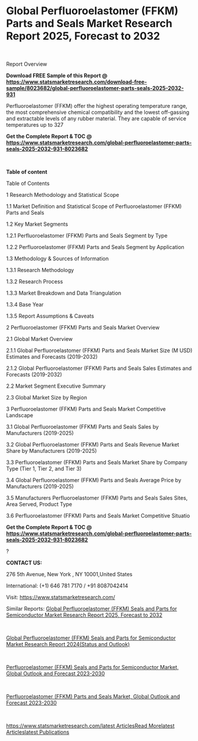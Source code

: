 <h1>Global Perfluoroelastomer (FFKM) Parts and Seals Market Research Report 2025, Forecast to 2032</h1><br/><p>Report Overview</p>
 
 
 
 <p><strong>Download FREE Sample of this Report @ <a href="https://www.statsmarketresearch.com/download-free-sample/8023682/global-perfluoroelastomer-parts-seals-2025-2032-931">https://www.statsmarketresearch.com/download-free-sample/8023682/global-perfluoroelastomer-parts-seals-2025-2032-931</a></strong></p>
 
 
 
 <p>Perfluoroelastomer (FFKM) offer the highest operating temperature range, the most comprehensive chemical compatibility and the lowest off-gassing and extractable levels of any rubber material. They are capable of service temperatures up to 327</p>
 
 
 
 <div><b>Get the Complete Report & TOC @ <a href="https://www.statsmarketresearch.com/global-perfluoroelastomer-parts-seals-2025-2032-931-8023682">https://www.statsmarketresearch.com/global-perfluoroelastomer-parts-seals-2025-2032-931-8023682</a></b></div>
 
 
 
 <p><br />
 
 <b>Table of content</b></p>
 
 
 
 <p>Table of Contents<br />
 
 1 Research Methodology and Statistical Scope<br />
 
 1.1 Market Definition and Statistical Scope of Perfluoroelastomer (FFKM) Parts and Seals<br />
 
 1.2 Key Market Segments<br />
 
 1.2.1 Perfluoroelastomer (FFKM) Parts and Seals Segment by Type<br />
 
 1.2.2 Perfluoroelastomer (FFKM) Parts and Seals Segment by Application<br />
 
 1.3 Methodology & Sources of Information<br />
 
 1.3.1 Research Methodology<br />
 
 1.3.2 Research Process<br />
 
 1.3.3 Market Breakdown and Data Triangulation<br />
 
 1.3.4 Base Year<br />
 
 1.3.5 Report Assumptions & Caveats<br />
 
 2 Perfluoroelastomer (FFKM) Parts and Seals Market Overview<br />
 
 2.1 Global Market Overview<br />
 
 2.1.1 Global Perfluoroelastomer (FFKM) Parts and Seals Market Size (M USD) Estimates and Forecasts (2019-2032)<br />
 
 2.1.2 Global Perfluoroelastomer (FFKM) Parts and Seals Sales Estimates and Forecasts (2019-2032)<br />
 
 2.2 Market Segment Executive Summary<br />
 
 2.3 Global Market Size by Region<br />
 
 3 Perfluoroelastomer (FFKM) Parts and Seals Market Competitive Landscape<br />
 
 3.1 Global Perfluoroelastomer (FFKM) Parts and Seals Sales by Manufacturers (2019-2025)<br />
 
 3.2 Global Perfluoroelastomer (FFKM) Parts and Seals Revenue Market Share by Manufacturers (2019-2025)<br />
 
 3.3 Perfluoroelastomer (FFKM) Parts and Seals Market Share by Company Type (Tier 1, Tier 2, and Tier 3)<br />
 
 3.4 Global Perfluoroelastomer (FFKM) Parts and Seals Average Price by Manufacturers (2019-2025)<br />
 
 3.5 Manufacturers Perfluoroelastomer (FFKM) Parts and Seals Sales Sites, Area Served, Product Type<br />
 
 3.6 Perfluoroelastomer (FFKM) Parts and Seals Market Competitive Situatio</p>
 
 
 
 <div><b>Get the Complete Report & TOC @ <a href="https://www.statsmarketresearch.com/global-perfluoroelastomer-parts-seals-2025-2032-931-8023682">https://www.statsmarketresearch.com/global-perfluoroelastomer-parts-seals-2025-2032-931-8023682</a></b></div>
 
 
 
 <p>? </p>
 
 
 
 <p><b>CONTACT US:</b><br />
 
 276 5th Avenue, New York , NY 10001,United States<br />
 
 International: (+1) 646 781 7170 / +91 8087042414<br />
 
 Visit: <a href="https://www.statsmarketresearch.com/">https://www.statsmarketresearch.com/</a><br />
 
 Similar Reports: <a href="https://www.statsmarketresearch.com/global-perfluoroelastomer-parts-seals-2025-2032-931-8023682">Global Perfluoroelastomer (FFKM) Seals and Parts for Semiconductor Market Research Report 2025, Forecast to 2032</a><br />
 
 <br />
 
 <a href="https://www.statsmarketresearch.com/global-perfluoroelastomer-parts-seals-2025-2032-931-8023682">Global Perfluoroelastomer (FFKM) Seals and Parts for Semiconductor Market Research Report 2024(Status and Outlook)</a><br />
 
 <br />
 
 <a href="https://www.statsmarketresearch.com/global-perfluoroelastomer-parts-seals-2025-2032-931-8023682">Perfluoroelastomer (FFKM) Seals and Parts for Semiconductor Market, Global Outlook and Forecast 2023-2030</a><br />
 
 <br />
 
 <a href="https://www.statsmarketresearch.com/global-perfluoroelastomer-parts-seals-2025-2032-931-8023682">Perfluoroelastomer (FFKM) Parts and Seals Market, Global Outlook and Forecast 2023-2030</a><br />
 
 <br />
 
 <a href="https://gyeongbokgung.com">https://www.statsmarketresearch.com/</a><a href="https://hallyeomaritime.com">latest Articles</a><a href="https://jingwansa.com">Read More</a><a href="https://nguoiviet.jp/">latest Articles</a><a href="https://www.intelmarketresearch.com/">latest Publications</a></p>